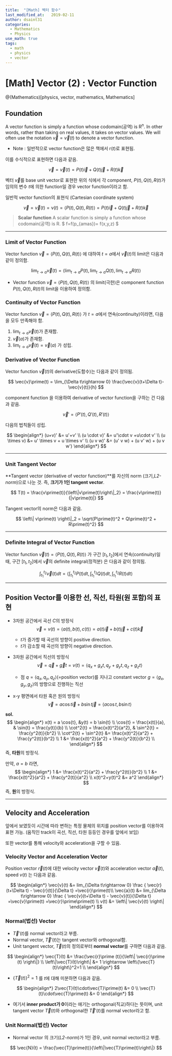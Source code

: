 ```yaml
---
title:  "[Math] 벡터 함수"
last_modified_at:   2019-02-11
author: dsaint31
categories: 
  - Mathematics
  - Physics
use_math: true
tags: 
  - math 
  - physics
  - vector
---
```


# [Math] Vector (2) : Vector Function
@(Mathematics)[physics, vector, mathematics, Mathematics]

## Foundation

A vector function is simply a function whose codomain(공역) is $\text{R}^n$. 
In other words, rather than taking on real values, it takes on vector values.
We will often use the notation $\vec{v} = \vec{v}(t)$ to denote a vector function.

* Note : 일반적으로 vector function은 많은 책에서 $\text{r}(t)$로 표현됨.

이를 수식적으로 표현하면 다음과 같음.


$$ \vec{v} = \vec{v}(t) = P(t) \vec{i} + Q(t)\vec{j} + R(t)\vec{k} $$

벡터 $\vec{v}$를 base unit vector로 표현한 위의 식에서 각 component, $P(t),Q(t),R(t)$가 임의의 변수 $t$에 의한 function일 경우  vector function이라고 함.

일반적 vector function의 표현식 (Cartesian coordinate system)

$$ \vec{v} = \vec{v}(t) = \text{v}(t) = \left< P(t), Q(t), R(t) \right> = P(t)\vec{i} +Q(t)\vec{j}+R(t)\vec{k} $$

> **Scalar function**
> A scalar function is simply a function whose codomain(공역) is $\text{R}$. 
> $ f=f(p_{amas})= f(x,y,z) $

---

### Limit of Vector Function

Vector function $\vec{v} = \left< P(t), Q(t),R(t) \right>$ 에 대하여 $t=a$에서 $\vec{v}(t)$의 limit은 다음과 같이 정의함.

$$
\lim_{t\rightarrow a}\vec{v}(t) = \left< \lim_{t\rightarrow a}P(t), \lim_{t\rightarrow a}Q(t), \lim_{t\rightarrow a}R(t)  \right>
$$

* Vector function $\vec{v} = \left< P(t), Q(t),R(t) \right>$ 의 limit(극한)은 component function $P(t),Q(t),R(t)$의 limit을 이용하여 정의함.

### Continuity of Vector Function

Vector function $\vec{v} = \left< P(t), Q(t),R(t) \right>$ 가 $t=a$에서 연속(continuity)이라면, 다음을 모두 만족해야 함.

1. $\lim_{t\rightarrow a} \vec{v}(t)$가 존재함.
2. $\vec{v}(a)$가 존재함.
3. $\lim_{t\rightarrow a} \vec{v}(t) = \vec{v}(a)$ 가 성립.

### Derivative of Vector Function

Vector function $\vec{v}(t)$의 derivative(도함수)는 다음과 같이 정의됨.

$$
\vec{v}\prime(t) = \lim_{\Delta t\rightarrow 0} \frac{\vec{v}(t+\Delta t)-\vec{v}(t)}{h}
$$ 

component function 을 이용하여 derivative of vector function을 구하는 건 다음과 같음.

$$
\vec{v}\prime = \left< P\prime(t), Q\prime(t), R\prime(t) \right>
$$

다음의 법칙들이 성립.

$$
\begin{align*}
(u+v)' &= u'+v' \\
(u \cdot v)' &=  u'\cdot v +u\cdot v' \\
(u \times v) &= u' \times v + u \times v' \\
(u v w)' &= (u' v w) + (u v' w) + (u v w')
\end{align*}
$$

----

### Unit Tangent Vector

**Tangent vector (derivative of vector function)**를 자신의 norm (크기,*L2-norm*)으로 나눈 것.
즉, **크기가 1인 tangent vector**.

$$
T(t) = \frac{v\prime(t)}{\left\|v\prime(t)\right\|_2} = \frac{v\prime(t)}{|v\prime(t)|}
$$

Tangent vector의 norm은 다음과 같음.

$$
\left\| v\prime(t) \right\|_2  = \sqrt{P\prime(t)^2 + Q\prime(t)^2 + R\prime(t)^2}
$$

----

### Definite Integral of Vector Function

Vector function $\vec{v}(t)=\left< P(t),Q(t),R(t) \right>$ 가 구간 $[t_1,t_2]$에서 연속(continuity)일 때, 구간 $[t_1,t_2]$에서 $\vec{v}$의 definite integral(정적분) 은 다음과 같이 정의됨.

$$
\int^{t_2}_{t_1} \vec{v}(t) dt = \left< \int^{t_2}_{t_1} P(t) dt, \int^{t_2}_{t_1} Q(t) dt, \int^{t_2}_{t_1} R(t) dt \right>
$$

----

## Position Vector를 이용한 선, 직선, 타원(원 포함)의 표현

* 3차원 공간에서 곡선 $C$의 방정식 
$$ \vec{v} = v(t) = \left< a(t), b(t), c(t) \right> = a(t)\vec{i} +b(t)\vec{j}+c(t)\vec{k} $$
	* $t$가 증가할 때 곡선의 방향이 positive direction.
	* $t$가 감소할 때 곡선의 방향이 negative direction.

* 3차원 공간에서 직선의 방정식
$$ \vec{v} = \vec{q}+\vec{g}t = v(t) = \left< q_x+g_xt, q_y+g_yt,q_z+g_zt \right>$$ 
	* 점 $q=\left< q_x, q_y,q_z \right>$(=position vector)를 지나고 constant vector $g=\left< g_x, g_y,g_z \right>$의 방향으로 진행하는 직선

* x-y 평면에서 타원 혹은 원의 방정식
$$ \vec{v} = a \cos{t}\vec{i} + b \sin{t} \vec{j} =  \left< a \cos{t}, b \sin{t}\right>$$ 

**sol.**
$$
\begin{align*}
x(t) = a \cos{t}, &y(t) = b \sin{t} \\
\cos{t} = \frac{x(t)}{a}, & \sin{t} = \frac{y(t)}{b} \\
\cot^2{t} = \frac{x(t)^2}{a^2}, & \sin^2{t} = \frac{y^2(t)}{b^2} \\
\cot^2{t} + \sin^2{t} &= \frac{x(t)^2}{a^2} + \frac{y^2(t)}{b^2} \\
1 &= \frac{x(t)^2}{a^2} + \frac{y^2(t)}{b^2} \\
\end{align*}
$$
즉, **타원**의 방정식.

만약, $a=b$ 라면,
$$ 
\begin{align*}
1 &= \frac{x(t)^2}{a^2} + \frac{y^2(t)}{b^2} \\
1 &= \frac{x(t)^2}{a^2} + \frac{y^2(t)}{a^2} \\
x(t)^2+y(t)^2 &= a^2
\end{align*}
$$
즉, **원**의 방정식.

---

## Velocity and Acceleration

앞에서 보였듯이 시간에 따라 변하는 특정 물체의 위치를 position vector를 이용하여 표현 가능.
(움직인 track이 곡선, 직선, 타원 등등인 경우를 앞에서 보임)

또한 vector를 통해 velocity와 acceleration을 구할 수 있음.

### Velocity Vector and Acceleration Vector

Position vector $\vec{r}(t)$에 대한 velocity vector $\vec{v}(t)$와 acceleration vector $\vec{a}(t)$, speed $v(t)$ 는 다음과 같음.

$$
\begin{align*}
\vec{v}(t) &= lim_{\Delta t\rightarrow 0} \frac { \vec{r}(t+\Delta t) - \vec{r}(t)}{\Delta t}  =\vec{r}\prime(t)\\
\vec{a}(t) &= lim_{\Delta t\rightarrow 0} \frac { \vec{v}(t+\Delta t) - \vec{v}(t)}{\Delta t} =\vec{v}\prime(t) =\vec{r}\prime\prime(t) \\
v(t) &= \left\| \vec{v}(t) \right\|
\end{align*}
$$

### Normal(법선) Vector

* $\vec{T}\prime(t)$를 normal vector라고 부름.
* Normal vector, $\vec{T}\prime(t)$는 tangent vector와 orthogonal함.
* Unit tangent vector, $\vec{T}(t)$의 정의로부터 **normal vector**를 구하면 다음과 같음.

$$
\begin{align*}
\vec{T}(t) &= \frac{\vec{r}\prime (t)}{\left\| \vec{r}\prime (t) \right\|} \\
\left\|\vec{T}(t)\right\| &= 1 \rightarrow \left\{\vec{T}(t)\right\}^2=1 \\
\end{align*}
$$

* $\left\{\vec{T}(t)\right\}^2=1$ 를 $t$에 대해 미분하면 다음과 같음.

$$
\begin{align*}
2\vec{T}(t)\cdot\vec{T}\prime(t) &= 0 \\
\vec{T}(t)\cdot\vec{T}\prime(t) &= 0
\end{align*}
$$

* 여기서 **inner product가 0**이라는 애기는 orthogonal(직교)하다는 뜻이며, unit tangent vector $\vec{T}(t)$와 orthogonal한 $\vec{T}\prime(t)$를 normal vector라고 함.

### Unit Normal(법선) Vector

* Normal vector 의 크기(*L2-norm*)가 1인 경우, unit normal vector라고 부름.

$$
\vec{N}(t) = \frac{\vec{T}\prime(t)}{\left\|\vec{T}\prime(t)\right\|}
$$

